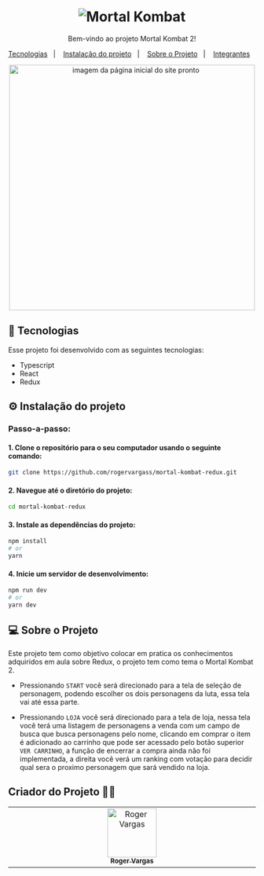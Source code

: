 <h1 align="center">        
        <img
          alt="Mortal Kombat"
          src="https://vignette.wikia.nocookie.net/logopedia/images/8/89/Mk2_logo.png/revision/latest?cb=20140315235821"
        /> 
</h1>

<p align="center">
  Bem-vindo ao projeto Mortal Kombat 2!<br/>
</p>

<p align="center">
  <a href="#-tecnologias">Tecnologias</a>&nbsp;&nbsp;&nbsp;|&nbsp;&nbsp;&nbsp;
    <a href="#-instalacao-do-projeto">Instalação do projeto</a>&nbsp;&nbsp;&nbsp;|&nbsp;&nbsp;&nbsp;
  <a href="#-sobre-o-projeto">Sobre o Projeto</a>&nbsp;&nbsp;&nbsp;|&nbsp;&nbsp;&nbsp;
  <a href="#-integrantes">Integrantes</a>&nbsp;&nbsp;&nbsp;

</p>

<p align="center">
  <img width="500" alt="imagem da página inicial do site pronto" src="./src/assets/print.png">
</p>

## 🚀 Tecnologias <br id="-tecnologias">

Esse projeto foi desenvolvido com as seguintes tecnologias:

- Typescript
- React
- Redux

## ⚙️ Instalação do projeto <br id="-instalacao-do-projeto">

### Passo-a-passo:

#### 1. Clone o repositório para o seu computador usando o seguinte comando:

```bash
git clone https://github.com/rogervargass/mortal-kombat-redux.git
```

#### 2. Navegue até o diretório do projeto:

```bash
cd mortal-kombat-redux
```

#### 3. Instale as dependências do projeto:

```bash
npm install
# or
yarn
```

#### 4. Inicie um servidor de desenvolvimento:

```bash
npm run dev
# or
yarn dev
```

## 💻 Sobre o Projeto <br id="-sobre-o-projeto">

Este projeto tem como objetivo colocar em pratica os conhecimentos adquiridos em aula sobre Redux, o projeto tem como tema o Mortal Kombat 2.

- Pressionando `START` você será direcionado para a tela de seleção de personagem, podendo escolher os dois personagens da luta, essa tela vai até essa parte.

- Pressionando `LOJA` você será direcionado para a tela de loja, nessa tela você terá uma listagem de personagens a venda com um campo de busca que busca personagens pelo nome, clicando em comprar o item é adicionado ao carrinho que pode ser acessado pelo botão superior `VER CARRINHO`, a função de encerrar a compra ainda não foi implementada, a direita você verá um ranking com votação para decidir qual sera o proximo personagem que sará vendido na loja.

## Criador do Projeto 👨‍💻 <br id="-integrantes">

<table>
  <tbody>
        <tr>
      <td align="center" valign="top" width="14.28%"><a href="https://www.github.com/rogervargass"><img src="https://avatars.githubusercontent.com/u/70342776?v=4" width="100px;" alt="Roger Vargas"/><br /><sub><b>Roger Vargas
</b></sub></a><br /></td>
  </tbody>
</table>
